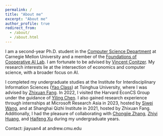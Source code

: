 ```yaml
---
permalink: /
title: "About me"
excerpt: "About me"
author_profile: true
redirect_from: 
  - /about/
  - /about.html
---
```


I am a second-year Ph.D. student in the <a href="https://csd.cmu.edu/">Computer Science Department</a> at Carnegie Mellon University and a member of the <a href="https://www.cs.cmu.edu/~focal/index.html/">Foundations of Cooperative AI Lab</a>. I am fortunate to be advised by <a href="https://www.cs.cmu.edu/~conitzer/">Vincent Conitzer</a>. My research interests lie at the intersection of economics and computer science, with a broader focus on AI.

I completed my undergraduate studies at the Institute for Interdisciplinary Information Sciences (<a href="https://iiis.tsinghua.edu.cn/en/yaoclass/">Yao Class</a>) at Tsinghua University, where I was advised by <a href="https://people.iiis.tsinghua.edu.cn/~fang/">Zhixuan Fang</a>. In 2022, I visited the Harvard EconCS Group under the guidance of <a href="https://yiling.seas.harvard.edu/">Yiling Chen</a>. I also gained research experience through internships at Microsoft Research Asia in 2023, hosted by <a href="https://www.microsoft.com/en-us/research/people/siweiwang/">Siwei Wang</a>, and at Shanghai Qizhi Institute in 2021, hosted by Zhixuan Fang. Additionally, I had the pleasure of collaborating with <a href="https://engineering.wustl.edu/faculty/Chongjie-Zhang.html">Chongjie Zhang</a>, <a href="https://i.cs.hku.hk/~zhiyi/">Zhiyi Huang</a>, and <a href="https://www.haifeng-xu.com/">Haifeng Xu</a> during my undergraduate years.

Contact: jiayuan4 at andrew.cmu.edu